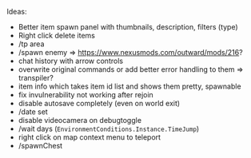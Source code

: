 Ideas:
- Better item spawn panel with thumbnails, description, filters (type)
- Right click delete items
- /tp area
- /spawn enemy => https://www.nexusmods.com/outward/mods/216?
- chat history with arrow controls
- overwrite original commands or add better error handling to them => transpiler?
- item info which takes item id list and shows them pretty, spawnable
- fix invulnerability not working after rejoin
- disable autosave completely (even on world exit)
- /date set
- disable videocamera on debugtoggle
- /wait days (`EnvironmentConditions.Instance.TimeJump`)
- right click on map context menu to teleport
- /spawnChest